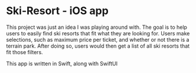 # Ski-Resort - iOS app


This project was just an idea I was playing around with. 
The goal is to help users to easily find ski resorts that fit what they are looking for. 
Users make selections, such as maximum price per ticket, and whether or not there is a terrain park. After doing so, users would then get a list of all ski resorts that fit those filters. 

This app is written in Swift, along with SwiftUI
